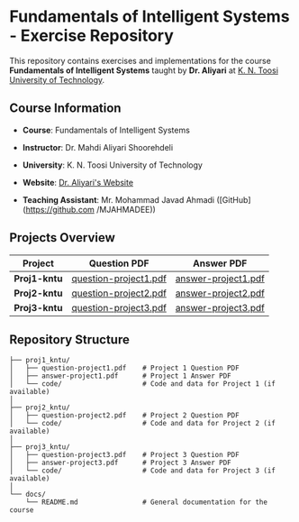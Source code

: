 # Fundamentals of Intelligent Systems - Exercise Repository

This repository contains exercises and implementations for the course **Fundamentals of Intelligent Systems** taught by **Dr. Aliyari** at [K. N. Toosi University of Technology](http://cv.kntu.ac.ir/MahdiAliyariShoorehdeli).

## Course Information
- **Course**: Fundamentals of Intelligent Systems
- **Instructor**: Dr. Mahdi Aliyari Shoorehdeli
- **University**: K. N. Toosi University of Technology
- **Website**: [Dr. Aliyari's Website](http://cv.kntu.ac.ir/MahdiAliyariShoorehdeli)

- **Teaching Assistant**: Mr. Mohammad Javad Ahmadi ([GitHub](https://github.com /MJAHMADEE))


## Projects Overview

| Project       | Question PDF | Answer PDF | 
|---------------|--------------|------------|
| **Proj1-kntu** | [question-project1.pdf](https://github.com/m15kh/project_kntu/blob/master/proj1_kntu/question-project1.pdf) | [answer-project1.pdf](https://github.com/m15kh/project_kntu/blob/master/proj1_kntu/answer-project1.pdf) |
| **Proj2-kntu** | [question-project2.pdf](https://github.com/m15kh/project_kntu/blob/master/proj2_kntu/question-project2.pdf) | [answer-project2.pdf](https://github.com/m15kh/project_kntu/blob/master/proj2_kntu/answer-project2.pdf) |
| **Proj3-kntu** | [question-project3.pdf](https://github.com/m15kh/project_kntu/blob/master/proj3_kntu/question-project3.pdf) | [answer-project3.pdf](https://github.com/m15kh/project_kntu/blob/master/proj3_kntu/answer-project3.pdf) |

## Repository Structure
```plaintext
├── proj1_kntu/
│   ├── question-project1.pdf    # Project 1 Question PDF
│   ├── answer-project1.pdf      # Project 1 Answer PDF
│   └── code/                    # Code and data for Project 1 (if available)
│
├── proj2_kntu/
│   ├── question-project2.pdf    # Project 2 Question PDF
│   └── code/                    # Code and data for Project 2 (if available)
│
├── proj3_kntu/
│   ├── question-project3.pdf    # Project 3 Question PDF
│   ├── answer-project3.pdf      # Project 3 Answer PDF
│   └── code/                    # Code and data for Project 3 (if available)
│
└── docs/
    └── README.md                # General documentation for the course
```
